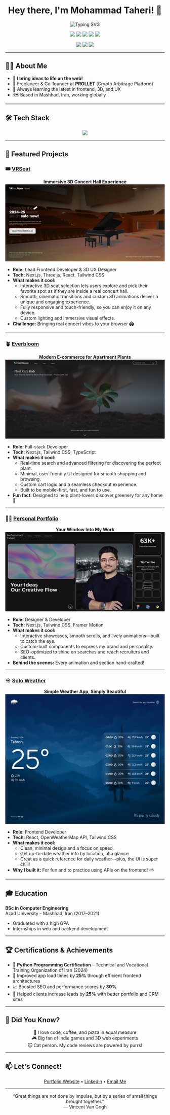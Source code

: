 <h1 align="center">Hey there, I'm Mohammad Taheri! 👋</h1>
<p align="center">
  <img src="https://readme-typing-svg.demolab.com?font=Fira+Code&size=22&pause=1000&center=true&vCenter=true&multiline=true&width=1000&height=80&lines=Frontend+Developer+%7C+React+%7C+Next.js+%7C+Tailwind+CSS;Lifelong+learner+and+code+explorer!+%F0%9F%92%BB" alt="Typing SVG" />
</p>
<p align="center">
  <img src="https://img.shields.io/badge/Frontend-Next.js-informational?style=flat&logo=next.js&logoColor=white" />
  <img src="https://img.shields.io/badge/React.js-Expert-blue?logo=react&logoColor=white" />
  <img src="https://img.shields.io/badge/Tailwind-Designer-38BDF8?logo=tailwindcss&logoColor=white" />
  <img src="https://img.shields.io/badge/Location-Mashhad%2C%20Iran-orange?logo=googlemaps" />
  <img src="https://img.shields.io/badge/Open%20to%20Work-Yes-brightgreen?style=flat" />
</p>
<p align="center">
  <a href="https://m-taheri.vercel.app/" target="_blank"><img src="https://img.shields.io/badge/My%20Portfolio-222?style=for-the-badge&logo=vercel&logoColor=white" /></a>
  <a href="mailto:Mohammadtaheri.dev@gmail.com"><img src="https://img.shields.io/badge/Email-0078D4?style=for-the-badge&logo=gmail&logoColor=white" /></a>
  <a href="https://www.linkedin.com/in/mohammad-taheri-6b5ba0241" target="_blank"><img src="https://img.shields.io/badge/LinkedIn-0A66C2?style=for-the-badge&logo=linkedin&logoColor=white" /></a>
</p>

---

## 🧑‍💻 About Me

- 🎨 **I bring ideas to life on the web!**
- 💼 Freelancer & Co-founder at **PROLLET** (Crypto Arbitrage Platform)
- 🌱 Always learning the latest in frontend, 3D, and UX
- 🗺️ Based in Mashhad, Iran, working globally

---

## 🛠️ Tech Stack

<p align="center">
  <img src="https://skillicons.dev/icons?i=typescript,react,nextjs,tailwind,js,html,css,git,docker,vercel" />
</p>

---

## 🚩 Featured Projects

### 🎟️ [VRSeat](https://3d-concert-hall.vercel.app/)
<p align="center">
  <b>Immersive 3D Concert Hall Experience</b><br>
  <img src="concert.PNG" alt="VRSeat Preview">
</p>

- **Role:** Lead Frontend Developer & 3D UX Designer  
- **Tech:** Next.js, Three.js, React, Tailwind CSS  
- **What makes it cool:**  
  - Interactive 3D seat selection lets users explore and pick their favorite spot as if they are inside a real concert hall.
  - Smooth, cinematic transitions and custom 3D animations deliver a unique and engaging experience.
  - Fully responsive and touch-friendly, so you can enjoy it on any device.
  - Custom lighting and immersive visual effects.
- **Challenge:** Bringing real concert vibes to your browser 🏟️

---

### 🪴 [Everbloom](https://everbloom-mt.vercel.app/)
<p align="center">
  <b>Modern E-commerce for Apartment Plants</b><br>
  <img src="everbloom.PNG" alt="Everbloom Preview">
</p>

- **Role:** Full-stack Developer  
- **Tech:** Next.js, Tailwind CSS, TypeScript  
- **What makes it cool:**  
  - Real-time search and advanced filtering for discovering the perfect plant.
  - Minimal, user-friendly UI designed for smooth shopping and browsing.
  - Custom cart logic and a seamless checkout experience.
  - Built to be mobile-first, fast, and fun to use.
- **Fun fact:** Designed to help plant-lovers discover greenery for any home 🌱

---

### 🧑‍💼 [Personal Portfolio](https://m-taheri.vercel.app/)
<p align="center">
  <b>Your Window Into My Work</b><br>
  <img src="portfolio.PNG" alt="Portfolio Preview">
</p>

- **Role:** Designer & Developer  
- **Tech:** Next.js, Tailwind CSS, Framer Motion  
- **What makes it cool:**  
  - Interactive showcases, smooth scrolls, and lively animations—built to catch the eye.
  - Custom-built components to express my brand and personality.
  - SEO-optimized to shine on searches and reach recruiters and clients.
- **Behind the scenes:** Every animation and section hand-crafted!

---

### ☀️ [Solo Weather](https://solo-weather.vercel.app/)
<p align="center">
  <b>Simple Weather App, Simply Beautiful</b><br>
  <img src="weather.PNG" alt="Weather Preview">
</p>

- **Role:** Frontend Developer  
- **Tech:** React, OpenWeatherMap API, Tailwind CSS  
- **What makes it cool:**  
  - Clean, minimal design and a focus on speed.
  - Get up-to-date weather info by location, at a glance.
  - Great as a quick reference for daily weather—plus, the UI is super chill!
- **Why I built it:** For fun and to practice using APIs on the frontend! ⛅

---

## 🎓 Education

**BSc in Computer Engineering**  
Azad University – Mashhad, Iran (2017–2021)  
- Graduated with a high GPA  
- Internships in web and backend development

---

## 🏆 Certifications & Achievements

- 🐍 **Python Programming Certification** – Technical and Vocational Training Organization of Iran (2024)
- 🚀 Improved app load times by **25%** through efficient frontend architectures
- 📈 Boosted SEO and performance scores by **30%**
- 💼 Helped clients increase leads by **25%** with better portfolio and CRM sites

---

## 🎉 Did You Know?

<p align="center">
  🍕 I love code, coffee, and pizza in equal measure <br>
  🎮 Big fan of indie games and 3D web experiments <br>
  🐱 Cat person. My code reviews are powered by purrs!
</p>

---

## 📫 Let's Connect!

<p align="center">
  <a href="https://m-taheri.vercel.app/">Portfolio Website</a> • 
  <a href="https://www.linkedin.com/in/mohammad-taheri-6b5ba0241">LinkedIn</a> • 
  <a href="mailto:Mohammadtaheri.dev@gmail.com">Email Me</a>
</p>

---

<p align="center">“Great things are not done by impulse, but by a series of small things brought together.”<br>— Vincent Van Gogh</p>
